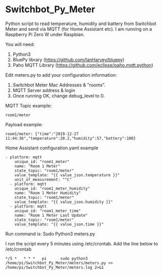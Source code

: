 # Switchbot_Py_Meter
Python script to read temperature, humidity and battery from Switchbot Meter and send via MQTT (for Home Assistant etc). I am running on a Raspberry Pi Zero W under Raspbian.

You will need:
1. Python3
2. BluePy library (https://github.com/IanHarvey/bluepy)
3. Paho MQTT Library (https://github.com/eclipse/paho.mqtt.python)

Edit meters.py to add your configuration information:
1. Switchbot Meter Mac Addresses & "rooms".
2. MQTT Server address & login
3. Once running OK, change debug_level to 0. 

MQTT Topic example:
```
room1/meter
```
Payload example:
```
room1/meter: {"time":"2019-12-27 11:44:36","temperature":20.2,"humidity":57,"battery":100}
```

Home Assistant configuration.yaml example
```
- platform: mqtt
    unique_id: "room1_meter"
    name: "Room 1 Meter"
    state_topic: "room1/meter"
    value_template: "{{ value_json.temperature }}"
    unit_of_measurement: "°C"
  - platform: mqtt
    unique_id: "room1_meter_humidity"
    name: "Room 1 Meter Humidity"
    state_topic: "room1/meter"
    value_template: "{{ value_json.humidity }}"
  - platform: mqtt
    unique_id: "room1_meter_time"
    name: "Room 1 Meter Last Update"
    state_topic: "room1/meter"
    value_template: "{{ value_json.time }}"
```

Run command is: 
Sudo Python3 meters.py

I run the script every 5 minutes using /etc/crontab. Add the line below to /etc/crontab
```
*/5 *   * * *   pi      sudo python3 /home/pi/Switchbot_Py_Meter/meters/meters.py >> /home/pi/Switchbot_Py_Meter/meters.log 2>&1
```
